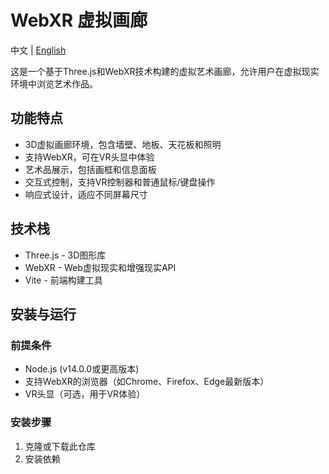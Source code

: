 # WebXR 虚拟画廊

中文 | [English](README_EN.md)

这是一个基于Three.js和WebXR技术构建的虚拟艺术画廊，允许用户在虚拟现实环境中浏览艺术作品。

## 功能特点

- 3D虚拟画廊环境，包含墙壁、地板、天花板和照明
- 支持WebXR，可在VR头显中体验
- 艺术品展示，包括画框和信息面板
- 交互式控制，支持VR控制器和普通鼠标/键盘操作
- 响应式设计，适应不同屏幕尺寸

## 技术栈

- Three.js - 3D图形库
- WebXR - Web虚拟现实和增强现实API
- Vite - 前端构建工具

## 安装与运行

### 前提条件

- Node.js (v14.0.0或更高版本)
- 支持WebXR的浏览器（如Chrome、Firefox、Edge最新版本）
- VR头显（可选，用于VR体验）

### 安装步骤

1. 克隆或下载此仓库
2. 安装依赖
   ```